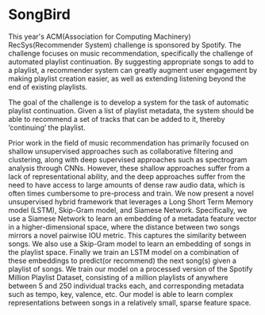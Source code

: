# SongBird
This year's ACM(Association for Computing Machinery) RecSys(Recommender System) challenge is sponsored by Spotify. The challenge focuses on music recommendation, specifically the challenge of automated playlist continuation. By suggesting appropriate songs to add to a playlist, a recommender system can greatly augment user engagement by making playlist creation easier, as well as extending listening beyond the end of existing playlists.

The goal of the challenge is to develop a system for the task of automatic playlist continuation. Given a list of playlist metadata, the system should be able to recommend a set of tracks that can be added to it, thereby ‘continuing’ the playlist.


Prior work in the field of music recommendation has primarily focused on shallow unsupervised approaches such as collaborative filtering and clustering, along with deep supervised approaches such as spectrogram analysis through CNNs. However, these shallow approaches suffer from a lack of representational ability, and the deep approaches suffer from the need to have access to large amounts of dense raw audio data, which is often times cumbersome to pre-process and train. We now present a novel unsupervised hybrid framework that leverages a Long Short Term Memory model (LSTM), Skip-Gram model, and Siamese Network. Specifically, we use a Siamese Network to learn an embedding of a metadata feature vector in a higher-dimensional space, where the distance between two songs mirrors a novel pairwise IOU metric. This captures the similarity between songs. We also use a Skip-Gram model to learn an embedding of songs in the playlist space. Finally we train an LSTM model on a combination of these embeddings to predict(or recommend) the next song(s) given a playlist of songs. We train our model on a processed version of the Spotify Million Playlist Dataset, consisting of a million playlists of anywhere between 5 and 250 individual tracks each, and corresponding metadata such as tempo, key, valence, etc. Our model is able to learn complex representations between songs in a relatively small, sparse feature space.
